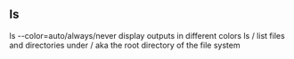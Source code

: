 ## ls
ls --color=auto/always/never   display outputs in different colors 
ls /                           list files and directories under / aka the root directory of the file system

## 
